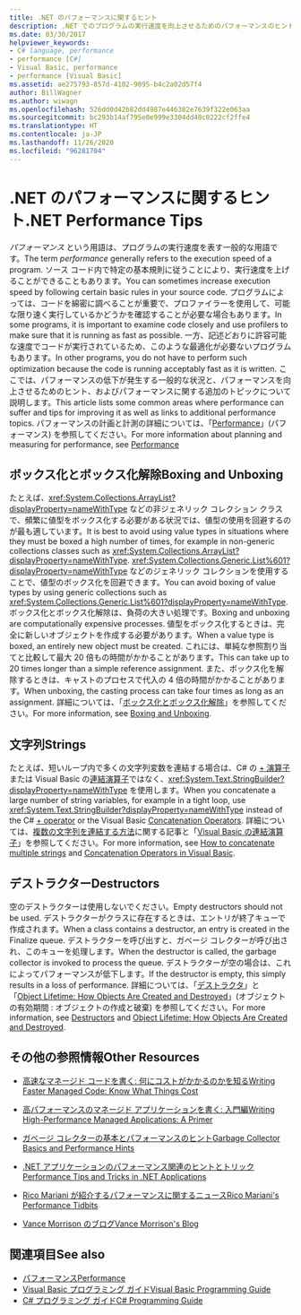 ```yaml
---
title: .NET のパフォーマンスに関するヒント
description: .NET でのプログラムの実行速度を向上させるためのパフォーマンスのヒントについて説明します。 ボックス化、ボックス化解除、文字列、およびデストラクターに関するヒントをご覧ください。
ms.date: 03/30/2017
helpviewer_keywords:
- C# language, performance
- performance [C#]
- Visual Basic, performance
- performance [Visual Basic]
ms.assetid: ae275793-857d-4102-9095-b4c2a02d57f4
author: BillWagner
ms.author: wiwagn
ms.openlocfilehash: 526dd0d42b82dd4987e446382e7639f322e063aa
ms.sourcegitcommit: bc293b14af795e0e999e3304dd40c0222cf2ffe4
ms.translationtype: HT
ms.contentlocale: ja-JP
ms.lasthandoff: 11/26/2020
ms.locfileid: "96281704"
---
```

# <a name="net-performance-tips"></a><span data-ttu-id="7ecc9-104">.NET のパフォーマンスに関するヒント</span><span class="sxs-lookup"><span data-stu-id="7ecc9-104">.NET Performance Tips</span></span>

<span data-ttu-id="7ecc9-105">*パフォーマンス* という用語は、プログラムの実行速度を表す一般的な用語です。</span><span class="sxs-lookup"><span data-stu-id="7ecc9-105">The term *performance* generally refers to the execution speed of a program.</span></span> <span data-ttu-id="7ecc9-106">ソース コード内で特定の基本規則に従うことにより、実行速度を上げることができることもあります。</span><span class="sxs-lookup"><span data-stu-id="7ecc9-106">You can sometimes increase execution speed by following certain basic rules in your source code.</span></span> <span data-ttu-id="7ecc9-107">プログラムによっては、コードを綿密に調べることが重要で、プロファイラーを使用して、可能な限り速く実行しているかどうかを確認することが必要な場合もあります。</span><span class="sxs-lookup"><span data-stu-id="7ecc9-107">In some programs, it is important to examine code closely and use profilers to make sure that it is running as fast as possible.</span></span> <span data-ttu-id="7ecc9-108">一方、記述どおりに許容可能な速度でコードが実行されているため、このような最適化が必要ないプログラムもあります。</span><span class="sxs-lookup"><span data-stu-id="7ecc9-108">In other programs, you do not have to perform such optimization because the code is running acceptably fast as it is written.</span></span> <span data-ttu-id="7ecc9-109">ここでは、パフォーマンスの低下が発生する一般的な状況と、パフォーマンスを向上させるためのヒント、およびパフォーマンスに関する追加のトピックについて説明します。</span><span class="sxs-lookup"><span data-stu-id="7ecc9-109">This article lists some common areas where performance can suffer and tips for improving it as well as links to additional performance topics.</span></span> <span data-ttu-id="7ecc9-110">パフォーマンスの計画と計測の詳細については、「[Performance](index.md)」(パフォーマンス) を参照してください。</span><span class="sxs-lookup"><span data-stu-id="7ecc9-110">For more information about planning and measuring for performance, see [Performance](index.md)</span></span>  
  
## <a name="boxing-and-unboxing"></a><span data-ttu-id="7ecc9-111">ボックス化とボックス化解除</span><span class="sxs-lookup"><span data-stu-id="7ecc9-111">Boxing and Unboxing</span></span>  

 <span data-ttu-id="7ecc9-112">たとえば、<xref:System.Collections.ArrayList?displayProperty=nameWithType> などの非ジェネリック コレクション クラスで、頻繁に値型をボックス化する必要がある状況では、値型の使用を回避するのが最も適しています。</span><span class="sxs-lookup"><span data-stu-id="7ecc9-112">It is best to avoid using value types in situations where they must be boxed a high number of times, for example in non-generic collections classes such as <xref:System.Collections.ArrayList?displayProperty=nameWithType>.</span></span> <span data-ttu-id="7ecc9-113"><xref:System.Collections.Generic.List%601?displayProperty=nameWithType> などのジェネリック コレクションを使用することで、値型のボックス化を回避できます。</span><span class="sxs-lookup"><span data-stu-id="7ecc9-113">You can avoid boxing of value types by using generic collections such as <xref:System.Collections.Generic.List%601?displayProperty=nameWithType>.</span></span> <span data-ttu-id="7ecc9-114">ボックス化とボックス化解除は、負荷の大きい処理です。</span><span class="sxs-lookup"><span data-stu-id="7ecc9-114">Boxing and unboxing are computationally expensive processes.</span></span> <span data-ttu-id="7ecc9-115">値型をボックス化するときは、完全に新しいオブジェクトを作成する必要があります。</span><span class="sxs-lookup"><span data-stu-id="7ecc9-115">When a value type is boxed, an entirely new object must be created.</span></span> <span data-ttu-id="7ecc9-116">これには、単純な参照割り当てと比較して最大 20 倍もの時間がかかることがあります。</span><span class="sxs-lookup"><span data-stu-id="7ecc9-116">This can take up to 20 times longer than a simple reference assignment.</span></span> <span data-ttu-id="7ecc9-117">また、ボックス化を解除するときは、キャストのプロセスで代入の 4 倍の時間がかかることがあります。</span><span class="sxs-lookup"><span data-stu-id="7ecc9-117">When unboxing, the casting process can take four times as long as an assignment.</span></span> <span data-ttu-id="7ecc9-118">詳細については、「[ボックス化とボックス化解除](../../csharp/programming-guide/types/boxing-and-unboxing.md)」を参照してください。</span><span class="sxs-lookup"><span data-stu-id="7ecc9-118">For more information, see [Boxing and Unboxing](../../csharp/programming-guide/types/boxing-and-unboxing.md).</span></span>  
  
## <a name="strings"></a><span data-ttu-id="7ecc9-119">文字列</span><span class="sxs-lookup"><span data-stu-id="7ecc9-119">Strings</span></span>  

 <span data-ttu-id="7ecc9-120">たとえば、短いループ内で多くの文字列変数を連結する場合は、C# の [+ 演算子](../../csharp/language-reference/operators/addition-operator.md)または Visual Basic の[連結演算子](../../visual-basic/language-reference/operators/concatenation-operators.md)ではなく、<xref:System.Text.StringBuilder?displayProperty=nameWithType> を使用します。</span><span class="sxs-lookup"><span data-stu-id="7ecc9-120">When you concatenate a large number of string variables, for example in a tight loop, use <xref:System.Text.StringBuilder?displayProperty=nameWithType> instead of the C# [+ operator](../../csharp/language-reference/operators/addition-operator.md) or the Visual Basic [Concatenation Operators](../../visual-basic/language-reference/operators/concatenation-operators.md).</span></span> <span data-ttu-id="7ecc9-121">詳細については、[複数の文字列を連結する方法](../../csharp/how-to/concatenate-multiple-strings.md)に関する記事と「[Visual Basic の連結演算子](../../visual-basic/programming-guide/language-features/operators-and-expressions/concatenation-operators.md)」を参照してください。</span><span class="sxs-lookup"><span data-stu-id="7ecc9-121">For more information, see [How to concatenate multiple strings](../../csharp/how-to/concatenate-multiple-strings.md) and [Concatenation Operators in Visual Basic](../../visual-basic/programming-guide/language-features/operators-and-expressions/concatenation-operators.md).</span></span>  
  
## <a name="destructors"></a><span data-ttu-id="7ecc9-122">デストラクター</span><span class="sxs-lookup"><span data-stu-id="7ecc9-122">Destructors</span></span>  

 <span data-ttu-id="7ecc9-123">空のデストラクターは使用しないでください。</span><span class="sxs-lookup"><span data-stu-id="7ecc9-123">Empty destructors should not be used.</span></span> <span data-ttu-id="7ecc9-124">デストラクターがクラスに存在するときは、エントリが終了キューで作成されます。</span><span class="sxs-lookup"><span data-stu-id="7ecc9-124">When a class contains a destructor, an entry is created in the Finalize queue.</span></span> <span data-ttu-id="7ecc9-125">デストラクターを呼び出すと、ガベージ コレクターが呼び出され、このキューを処理します。</span><span class="sxs-lookup"><span data-stu-id="7ecc9-125">When the destructor is called, the garbage collector is invoked to process the queue.</span></span> <span data-ttu-id="7ecc9-126">デストラクターが空の場合は、これによってパフォーマンスが低下します。</span><span class="sxs-lookup"><span data-stu-id="7ecc9-126">If the destructor is empty, this simply results in a loss of performance.</span></span> <span data-ttu-id="7ecc9-127">詳細については、「[デストラクタ](../../csharp/programming-guide/classes-and-structs/destructors.md)」と「[Object Lifetime: How Objects Are Created and Destroyed](../../visual-basic/programming-guide/language-features/objects-and-classes/object-lifetime-how-objects-are-created-and-destroyed.md)」(オブジェクトの有効期間 : オブジェクトの作成と破棄) を参照してください。</span><span class="sxs-lookup"><span data-stu-id="7ecc9-127">For more information, see [Destructors](../../csharp/programming-guide/classes-and-structs/destructors.md) and [Object Lifetime: How Objects Are Created and Destroyed](../../visual-basic/programming-guide/language-features/objects-and-classes/object-lifetime-how-objects-are-created-and-destroyed.md).</span></span>  
  
## <a name="other-resources"></a><span data-ttu-id="7ecc9-128">その他の参照情報</span><span class="sxs-lookup"><span data-stu-id="7ecc9-128">Other Resources</span></span>  
  
- <span data-ttu-id="7ecc9-129">[高速なマネージド コードを書く: 何にコストがかかるのかを知る](/previous-versions/dotnet/articles/ms973852(v=msdn.10))</span><span class="sxs-lookup"><span data-stu-id="7ecc9-129">[Writing Faster Managed Code: Know What Things Cost](/previous-versions/dotnet/articles/ms973852(v=msdn.10))</span></span>  
  
- <span data-ttu-id="7ecc9-130">[高パフォーマンスのマネージド アプリケーションを書く: 入門編](/previous-versions/dotnet/articles/ms973858(v=msdn.10))</span><span class="sxs-lookup"><span data-stu-id="7ecc9-130">[Writing High-Performance Managed Applications: A Primer](/previous-versions/dotnet/articles/ms973858(v=msdn.10))</span></span>  
  
- <span data-ttu-id="7ecc9-131">[ガベージ コレクターの基本とパフォーマンスのヒント](/previous-versions/dotnet/articles/ms973837(v=msdn.10))</span><span class="sxs-lookup"><span data-stu-id="7ecc9-131">[Garbage Collector Basics and Performance Hints](/previous-versions/dotnet/articles/ms973837(v=msdn.10))</span></span>  
  
- <span data-ttu-id="7ecc9-132">[.NET アプリケーションのパフォーマンス関連のヒントとトリック](/previous-versions/dotnet/articles/ms973839(v=msdn.10))</span><span class="sxs-lookup"><span data-stu-id="7ecc9-132">[Performance Tips and Tricks in .NET Applications](/previous-versions/dotnet/articles/ms973839(v=msdn.10))</span></span>  

- [<span data-ttu-id="7ecc9-133">Rico Mariani が紹介するパフォーマンスに関するニュース</span><span class="sxs-lookup"><span data-stu-id="7ecc9-133">Rico Mariani's Performance Tidbits</span></span>](/archive/blogs/ricom/)  

- [<span data-ttu-id="7ecc9-134">Vance Morrison のブログ</span><span class="sxs-lookup"><span data-stu-id="7ecc9-134">Vance Morrison's Blog</span></span>](/archive/blogs/vancem/)
  
## <a name="see-also"></a><span data-ttu-id="7ecc9-135">関連項目</span><span class="sxs-lookup"><span data-stu-id="7ecc9-135">See also</span></span>

- [<span data-ttu-id="7ecc9-136">パフォーマンス</span><span class="sxs-lookup"><span data-stu-id="7ecc9-136">Performance</span></span>](index.md)
- [<span data-ttu-id="7ecc9-137">Visual Basic プログラミング ガイド</span><span class="sxs-lookup"><span data-stu-id="7ecc9-137">Visual Basic Programming Guide</span></span>](../../visual-basic/programming-guide/index.md)
- [<span data-ttu-id="7ecc9-138">C# プログラミング ガイド</span><span class="sxs-lookup"><span data-stu-id="7ecc9-138">C# Programming Guide</span></span>](../../csharp/programming-guide/index.md)
